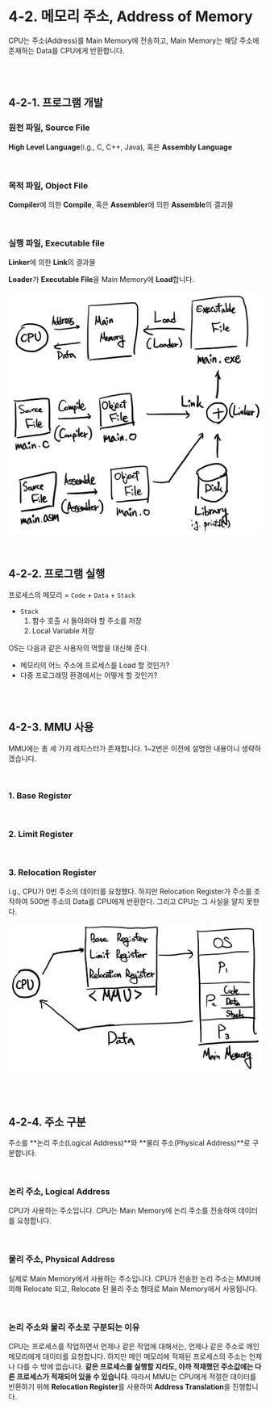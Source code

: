 # 4-2. 메모리 주소, Address of Memory

CPU는 주소(Address)를 Main Memory에 전송하고, Main Memory는 해당 주소에 존재하는 Data를 CPU에게 반환합니다.

<br>

<br>

## 4-2-1. 프로그램 개발

### 원천 파일, Source File

**High Level Language**(i.g., C, C++, Java), 혹은 **Assembly Language**

<br>

### 목적 파일, Object File

**Compiler**에 의한 **Compile**, 혹은 **Assembler**에 의한 **Assemble**의 결과물

<br>

### 실행 파일, Executable file

**Linker**에 의한 **Link**의 결과물

**Loader**가 **Executable File**을 Main Memory에 **Load**합니다.

![Program_Development](./assets/Program_Development.png)<br>

<br>

## 4-2-2. 프로그램 실행

프로세스의 메모리 = `Code` + `Data` + `Stack`

- `Stack`
  1. 함수 호출 시 돌아와야 할 주소를 저장
  2. Local Variable 저장

OS는 다음과 같은 사용자의 역할을 대신해 준다.

- 메모리의 어느 주소에 프로세스를 Load 할 것인가?
- 다중 프로그래밍 환경에서는 어떻게 할 것인가?

<br>

<br>

## 4-2-3. MMU 사용

MMU에는 총 세 가지 레지스터가 존재합니다. 1~2번은 이전에 설명한 내용이니 생략하겠습니다.

<br>

### 1. Base Register

<br>

### 2. Limit Register

<br>

### 3. Relocation Register

i.g., CPU가 0번 주소의 데이터를 요청했다. 하지만 Relocation Register가 주소를 조작하여 500번 주소의 Data를 CPU에게 반환한다. 그리고 CPU는 그 사실을 알지 못한다.

![MMU](./assets/MMU.png)

<br>

<br>

## 4-2-4. 주소 구분

주소를 **논리 주소(Logical Address)**와 **물리 주소(Physical Address)**로 구분합니다.

<br>

### 논리 주소, Logical Address

CPU가 사용하는 주소입니다. CPU는 Main Memory에 논리 주소를 전송하여 데이터를 요청합니다.

<br>

### 물리 주소, Physical Address

실제로 Main Memory에서 사용하는 주소입니다. CPU가 전송한 논리 주소는 MMU에 의해 Relocate 되고, Relocate 된 물리 주소 형태로 Main Memory에서 사용됩니다.

<br>

### 논리 주소와 물리 주소로 구분되는 이유

CPU는 프로세스를 작업하면서 언제나 같은 작업에 대해서는, 언제나 같은 주소로 메인 메모리에게 데이터를 요청합니다. 하지만 메인 메모리에 적재된 프로세스의 주소는 언제나 다를 수 밖에 없습니다. **같은 프로세스를 실행할 지라도, 아까 적재했던 주소값에는 다른 프로세스가 적재되어 있을 수 있습니다**. 따라서 MMU는 CPU에게 적절한 데이터를 반환하기 위해 **Relocation Register**를 사용하여 **Address Translation**을 진행합니다.

